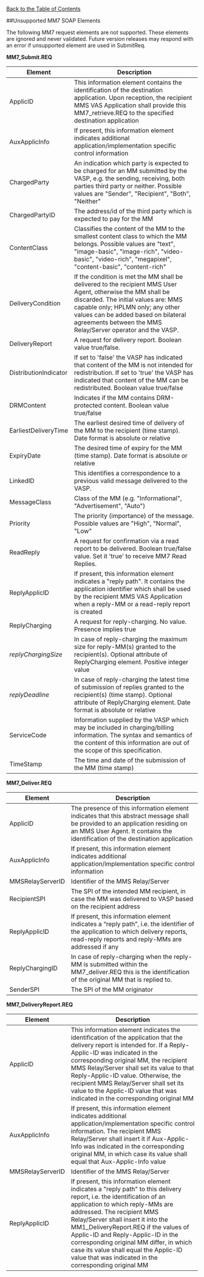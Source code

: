 [Back to the Table of Contents](/MM7/)

##Unsupported MM7 SOAP Elements

The following MM7 request elements are not supported. These elements are ignored and never validated. Future version releases may respond with an error if unsupported element are used in SubmitReq.

__MM7_Submit.REQ__

| Element | Description |
| ----------- | -------------------------------- |
|ApplicID| This information element contains the identification of the destination application. Upon reception, the recipient MMS VAS Application shall provide this MM7_retrieve.REQ to the specified destination application |
|AuxApplicInfo| If present, this information element indicates additional application/implementation specific control information |
|ChargedParty| An indication which party is expected to be charged for an MM submitted by the VASP, e.g. the sending, receiving, both parties third party or neither. Possible values are "Sender", "Recipient", "Both", "Neither" |
|ChargedPartyID| The address/id of the third party which is expected to pay for the MM |
|ContentClass| Classifies the content of the MM to the smallest content class to which the MM belongs. Possible values are "text", "image-basic", "image-rich", "video-basic", "video-rich", "megapixel", "content-basic", "content-rich" |
|DeliveryCondition| If the condition is met the MM shall be delivered to the recipient MMS User Agent, otherwise the MM shall be discarded. The initial values are: MMS capable only; HPLMN only; any other values can be added based on bilateral agreements between the MMS Relay/Server operator and the VASP. |
|DeliveryReport| A request for delivery report. Boolean value true/false. |
|DistributionIndicator| If set to 'false' the VASP has indicated that content of the MM is not intended for redistribution. If set to 'true' the VASP has indicated that content of the MM can be redistributed. Boolean value true/false |
|DRMContent| Indicates if the MM contains DRM-protected content. Boolean value true/false |
|EarliestDeliveryTime| The earliest desired time of delivery of the MM to the recipient (time stamp). Date format is absolute or relative |
|ExpiryDate| The desired time of expiry for the MM (time stamp). Date format is absolute or relative |
|LinkedID| This identifies a correspondence to a previous valid message delivered to the VASP.  |
|MessageClass| Class of the MM (e.g. "Informational", "Advertisement", "Auto") |
|Priority| The priority (importance) of the message. Possible values are "High", "Normal", "Low" |
|ReadReply| A request for confirmation via a read report to be delivered. Boolean true/false value. Set it 'true' to receive MM7 Read Replies. |
|ReplyApplicID| If present, this information element indicates a "reply path". It contains the application identifier which shall be used by the recipient MMS VAS Application when a reply-MM or a read-reply report is created |
|ReplyCharging| A request for reply-charging. No value. Presence implies true |
|<i>replyChargingSize</i>| In case of reply-charging the maximum size for reply-MM(s) granted to the recipient(s). Optional attribute of ReplyCharging element. Positive integer value |
|<i>replyDeadline</i>| In case of reply-charging the latest time of submission of replies granted to the recipient(s) (time stamp). Optional attribute of ReplyCharging element. Date format is absolute or relative | 
|ServiceCode| Information supplied by the VASP which may be included in charging/billing information. The syntax and semantics of the content of this information are out of the scope of this specification. |
|TimeStamp|The time and date of the submission of the MM (time stamp) |


__MM7_Deliver.REQ__

| Element | Description |
| ---------- | -------------------------- |
|ApplicID| The presence of this information element indicates that this abstract message shall be provided to an application residing on an MMS User Agent. It contains the identification of the destination application|
|AuxApplicInfo| If present, this information element indicates additional application/implementation specific control information |
|MMSRelayServerID|Identifier of the MMS Relay/Server|
|RecipientSPI| The SPI of the intended MM recipient, in case the MM was delivered to VASP based on the recipient address |
|ReplyApplicID| If present, this information element indicates a “reply path”, i.e. the identifier of the application to which delivery reports, read-reply reports and reply-MMs are addressed if any |
|ReplyChargingID| In case of reply-charging when the reply-MM is submitted within the MM7_deliver.REQ this is the identification of the original MM that is replied to. |
|SenderSPI| The SPI of the MM originator |

__MM7_DeliveryReport.REQ__

| Element | Description |
| ---------- | -------------------------- |
| ApplicID | This information element indicates the identification of the application that the delivery report is intended for. If a Reply-Applic-ID was indicated in the corresponding original MM, the recipient MMS Relay/Server shall set its value to that Reply-Applic-ID value. Otherwise, the recipient MMS Relay/Server shall set its value to the Applic-ID value that was indicated in the corresponding original MM |
| AuxApplicInfo | If present, this information element indicates additional application/implementation specific control information. The recipient MMS Relay/Server shall insert it if Aux-Applic-Info was indicated in the corresponding original MM, in which case its value shall equal that Aux-Applic-Info value |
| MMSRelayServerID | Identifier of the MMS Relay/Server |
| ReplyApplicID | If present, this information element indicates a "reply path" to this delivery report, i.e. the identification of an application to which reply-MMs are addressed. The recipient MMS Relay/Server shall insert it into the MM1_DeliveryReport.REQ if the values of Applic-ID and Reply-Applic-ID in the corresponding original MM differ, in which case its value shall equal the Applic-ID value that was indicated in the corresponding original MM |



